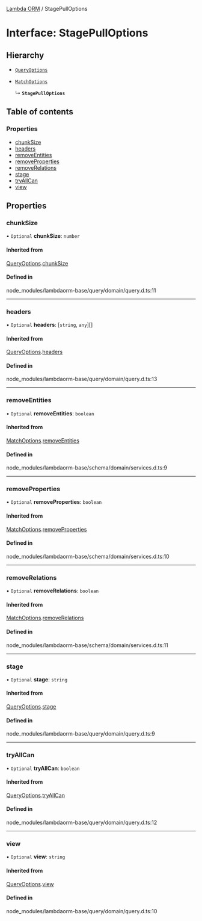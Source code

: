 [Lambda ORM](../README.md) / StagePullOptions

# Interface: StagePullOptions

## Hierarchy

- [`QueryOptions`](QueryOptions.md)

- [`MatchOptions`](MatchOptions.md)

  ↳ **`StagePullOptions`**

## Table of contents

### Properties

- [chunkSize](StagePullOptions.md#chunksize)
- [headers](StagePullOptions.md#headers)
- [removeEntities](StagePullOptions.md#removeentities)
- [removeProperties](StagePullOptions.md#removeproperties)
- [removeRelations](StagePullOptions.md#removerelations)
- [stage](StagePullOptions.md#stage)
- [tryAllCan](StagePullOptions.md#tryallcan)
- [view](StagePullOptions.md#view)

## Properties

### chunkSize

• `Optional` **chunkSize**: `number`

#### Inherited from

[QueryOptions](QueryOptions.md).[chunkSize](QueryOptions.md#chunksize)

#### Defined in

node_modules/lambdaorm-base/query/domain/query.d.ts:11

___

### headers

• `Optional` **headers**: [`string`, `any`][]

#### Inherited from

[QueryOptions](QueryOptions.md).[headers](QueryOptions.md#headers)

#### Defined in

node_modules/lambdaorm-base/query/domain/query.d.ts:13

___

### removeEntities

• `Optional` **removeEntities**: `boolean`

#### Inherited from

[MatchOptions](MatchOptions.md).[removeEntities](MatchOptions.md#removeentities)

#### Defined in

node_modules/lambdaorm-base/schema/domain/services.d.ts:9

___

### removeProperties

• `Optional` **removeProperties**: `boolean`

#### Inherited from

[MatchOptions](MatchOptions.md).[removeProperties](MatchOptions.md#removeproperties)

#### Defined in

node_modules/lambdaorm-base/schema/domain/services.d.ts:10

___

### removeRelations

• `Optional` **removeRelations**: `boolean`

#### Inherited from

[MatchOptions](MatchOptions.md).[removeRelations](MatchOptions.md#removerelations)

#### Defined in

node_modules/lambdaorm-base/schema/domain/services.d.ts:11

___

### stage

• `Optional` **stage**: `string`

#### Inherited from

[QueryOptions](QueryOptions.md).[stage](QueryOptions.md#stage)

#### Defined in

node_modules/lambdaorm-base/query/domain/query.d.ts:9

___

### tryAllCan

• `Optional` **tryAllCan**: `boolean`

#### Inherited from

[QueryOptions](QueryOptions.md).[tryAllCan](QueryOptions.md#tryallcan)

#### Defined in

node_modules/lambdaorm-base/query/domain/query.d.ts:12

___

### view

• `Optional` **view**: `string`

#### Inherited from

[QueryOptions](QueryOptions.md).[view](QueryOptions.md#view)

#### Defined in

node_modules/lambdaorm-base/query/domain/query.d.ts:10
